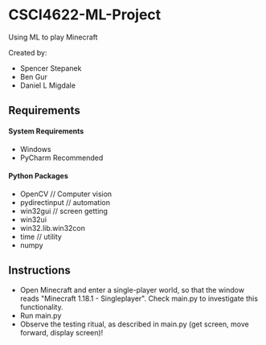 # CSCI4622-ML-Project
Using ML to play Minecraft

Created by:  
- Spencer Stepanek  
- Ben Gur  
- Daniel L Migdale  


## Requirements

#### System Requirements

- Windows  
- PyCharm Recommended

#### Python Packages

- OpenCV  // Computer vision
- pydirectinput  // automation
- win32gui  // screen getting
- win32ui  
- win32.lib.win32con  
- time  // utility
- numpy  


## Instructions
- Open Minecraft and enter a single-player world, so that the window reads "Minecraft 1.18.1 - Singleplayer". Check main.py to investigate this functionality.  
- Run main.py  
- Observe the testing ritual, as described in main.py (get screen, move forward, display screen)!
